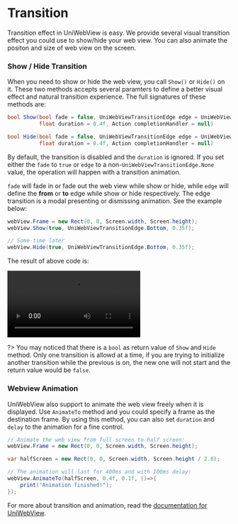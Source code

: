 # Transition

Transition effect in UniWebView is easy. We provide several visual transition effect you could use to show/hide your web view. You can also animate the positon and size of web view on the screen.


### Show / Hide Transition

When you need to show or hide the web view, you call `Show()` or `Hide()` on it. These two methods accepts several paramters to define a better visual effect and natural transition experience. The full signatures of these methods are:

```csharp
bool Show(bool fade = false, UniWebViewTransitionEdge edge = UniWebViewTransitionEdge.None, 
          float duration = 0.4f, Action completionHandler = null)

bool Hide(bool fade = false, UniWebViewTransitionEdge edge = UniWebViewTransitionEdge.None,
          float duration = 0.4f, Action completionHandler = null)
```

By default, the transition is disabled and the `duration` is ignored. If you set either the `fade` to `true` or `edge` to a non-`UniWebViewTransitionEdge.None` value, the operation will happen with a transition animation.

`fade` will fade in or fade out the web view while show or hide, while `edge` will define the **from** or **to** edge while show or hide respectively. The edge transition is a modal presenting or dismissing animation. See the example below:

```csharp
webView.Frame = new Rect(0, 0, Screen.width, Screen.height);
webView.Show(true, UniWebViewTransitionEdge.Bottom, 0.35f);

// Some time later
webView.Hide(true, UniWebViewTransitionEdge.Bottom, 0.35f);
```

The result of above code is:

<video class="video-player" src="/images/transition.mp4" controls="controls"></video>

?> You may noticed that there is a `bool` as return value of `Show` and `Hide` method. Only one transition is allowd at a time, if you are trying to initialize another transition while the previous is on, the new one will not start and the return value would be `false`.

### Webview Animation

UniWebView also support to animate the web view freely when it is displayed. Use `AnimateTo` method and you could specify a frame as the destination frame. By using this method, you can also set `duration` and `delay` to the animation for a fine control.

```csharp
// Animate the web view from full screen to half screen:
webView.Frame = new Rect(0, 0, Screen.width, Screen.height);

var halfScreen = new Rect(0, 0, Screen.width, Screen.height / 2.0);

// The animation will last for 400ms and with 100ms delay:
webView.AnimateTo(halfScreen, 0.4f, 0.1f, ()=>{
    print("Animation finished!");
});
```

For more about transition and animation, read the [documentation for UniWebView](/latest/api/uniwebview.html).